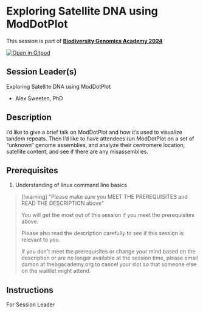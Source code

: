 # Exploring Satellite DNA using ModDotPlot

This session is part of [**Biodiversity Genomics Academy 2024**](https://thebgacademy.org/)

[![Open in Gitpod](https://gitpod.io/button/open-in-gitpod.svg)](https://gitpod.io/#https://github.com/thebgacademy/ModDotPlot)

## Session Leader(s)

Exploring Satellite DNA using ModDotPlot

- Alex Sweeten, PhD

## Description
I’d like to give a brief talk on ModDotPlot and how it’s used to visualize tandem repeats. Then I’d like to have attendees run ModDotPlot on a set of “unknown” genome assemblies, and analyze their centromere location, satellite content, and see if there are any misassemblies.


## Prerequisites

1. Understanding of linux command line basics

>[!warning] "Please make sure you MEET THE PREREQUISITES and READ THE DESCRIPTION above"
>
>    You will get the most out of this session if you meet the prerequisites above.
>
>    Please also read the description carefully to see if this session is relevant to you.
>    
>    If you don't meet the prerequisites or change your mind based on the description or are no longer available at the session time, please email damon at thebgacademy.org to cancel your slot so that someone else on the waitlist might attend.


## Instructions
For Session Leader
